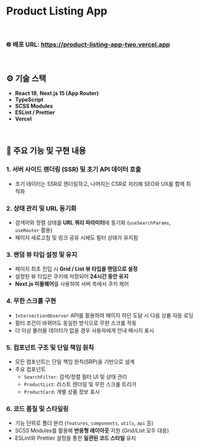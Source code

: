 
# Product Listing App

<br />

### 🌐 배포 URL: https://product-listing-app-two.vercel.app

<br />

## ⚙️ 기술 스택

- **React 18**, **Next.js 15 (App Router)**
- **TypeScript**
- **SCSS Modules**
- **ESLint / Prettier**
- **Vercel**
<br />

## 🚀 주요 기능 및 구현 내용

### 1. 서버 사이드 렌더링 (SSR) 및 초기 API 데이터 호출
- 초기 데이터는 SSR로 렌더링하고, 나머지는 CSR로 처리해 SEO와 UX를 함께 최적화

### 2. 상태 관리 및 URL 동기화
- 검색어와 정렬 상태를 **URL 쿼리 파라미터**에 동기화 (`useSearchParams`, `useRouter` 활용)
- 페이지 새로고침 및 링크 공유 시에도 필터 상태가 유지됨

### 3. 랜덤 뷰 타입 설정 및 유지
- 페이지 최초 진입 시 **Grid / List 뷰 타입을 랜덤으로 설정**
- 설정된 뷰 타입은 쿠키에 저장되어 **24시간 동안 유지**
- **Next.js 미들웨어**를 사용하여 서버 측에서 쿠키 제어

### 4. 무한 스크롤 구현
- `IntersectionObserver` API를 활용하여 페이지 하단 도달 시 다음 상품 자동 로딩
- 필터 조건이 바뀌어도 동일한 방식으로 무한 스크롤 작동
- 더 이상 불러올 데이터가 없을 경우 사용자에게 안내 메시지 표시

### 5. 컴포넌트 구조 및 단일 책임 원칙
- 모든 컴포넌트는 단일 책임 원칙(SRP)을 기반으로 설계
- 주요 컴포넌트
  - `SearchFilter`: 검색/정렬 필터 UI 및 상태 관리
  - `ProductList`: 리스트 렌더링 및 무한 스크롤 트리거
  - `ProductCard`: 개별 상품 정보 표시

### 6. 코드 품질 및 스타일링
- 기능 단위로 폴더 분리 (`features`, `components`, `utils`, `api` 등)
- SCSS Modules를 활용해 **반응형 레이아웃** 지원 (Grid/List 모두 대응)
- ESLint와 Prettier 설정을 통한 **일관된 코드 스타일** 유지
